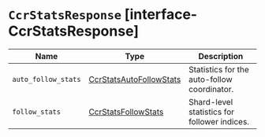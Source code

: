 # `CcrStatsResponse` [interface-CcrStatsResponse]

| Name | Type | Description |
| - | - | - |
| `auto_follow_stats` | [CcrStatsAutoFollowStats](./CcrStatsAutoFollowStats.md) | Statistics for the auto-follow coordinator. |
| `follow_stats` | [CcrStatsFollowStats](./CcrStatsFollowStats.md) | Shard-level statistics for follower indices. |
